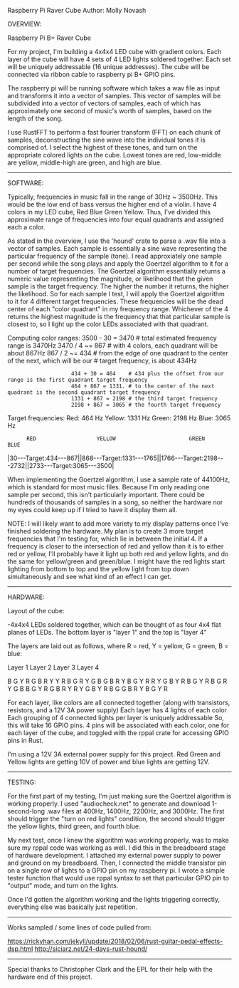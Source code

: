 Raspberry Pi Raver Cube
Author: Molly Novash

OVERVIEW:

Raspberry Pi B+ Raver Cube

For my project, I'm building a 4x4x4 LED cube with gradient colors. Each layer of the cube will have 4 sets of 4 LED 
lights soldered together. Each set will be uniquely addressable (16 unique addresses). The cube will be connected via 
ribbon cable to raspberry pi B+ GPIO pins. 

The raspberry pi will be running software which takes a wav file as input and transforms it into a vector of samples. 
This vector of samples will be subdivided into a vector of vectors of samples, each of which has approximately one second
of music's worth of samples, based on the length of the song.

I use RustFFT to perform a fast fourier transform (FFT) on each chunk of samples, deconstructing the sine wave into the 
individual tones it is comprised of. I select the highest of these tones, and turn on the appropriate colored lights on
the cube. Lowest tones are red, low-middle are yellow, middle-high are green, and high are blue. 

----------
SOFTWARE:

Typically, frequencies in music fall in the range of 30Hz ~ 3500Hz. This would be the low end of bass versus
the higher end of a violin. I have 4 colors in my LED cube, Red Blue Green Yellow. Thus, I've divided this 
approximate range of frequencies into four equal quadrants and assigned each a color.

As stated in the overview, I use the 'hound' crate to parse a .wav file into a vector of samples. Each sample
is essentially a sine wave representing the particular frequency of the sample (tone). I read approxiately
one sample per second while the song plays and apply the Goertzel algorithm to it for a number of target
frequencies. The Goertzel algorithm essentially returns a numeric value representing the magnitude, or likelihood that the
given sample is the target frequency. The higher the number it returns, the higher the likelihood. So for each
sample I test, I will apply the Goertzel algorithm to it for 4 different target frequencies. These frequencies 
will be the dead center of each "color quadrant" in my frequency range. Whichever of the 4 returns the highest
magnitude is the frequency that that particular sample is closest to, so I light up the color LEDs associated
with that quadrant.

Computing color ranges: 3500 - 30 = 3470  # total estimated frequency range is 3470Hz
                        3470 / 4 ~= 867   # with 4 colors, each quadrant will be about 867Hz
                        867 / 2 ~= 434    # from the edge of one quadrant to the center of the next, which will be our
                                          # target frequency, is about 434Hz
                        
                        434 + 30 = 464    # 434 plus the offset from our range is the first quadrant target frequency
                        464 + 867 = 1331. # to the center of the next quadrant is the second quadrant target frequency
                        1331 + 867 = 2198 # the third target frequency
                        2198 + 867 = 3065 # the fourth target frequency

Target frequencies:
  Red:    464 Hz
  Yellow: 1331 Hz
  Green:  2198 Hz
  Blue:   3065 Hz 

           
          RED                   YELLOW                       GREEN                      BLUE
|30---Target:434---867||868---Target:1331---1765||1766---Target:2198---2732||2733---Target:3065---3500|

When implementing the Goertzel algorithm, I use a sample rate of 44100Hz, which is standard for most music files. 
Because I'm only reading one sample per second, this isn't particularly important. There could be hundreds of thousands
of samples in a song, so neither the hardware nor my eyes could keep up if I tried to have it display them all.

NOTE: I will likely want to add more variety to my display patterns once I've finished soldering the hardware. My plan is to
create 3 more target frequencies that I'm testing for, which lie in between the initial 4. If a frequency is closer to the
intersection of red and yellow than it is to either red or yellow, I'll probably have it light up both red and yellow lights,
and do the same for yellow/green and green/blue. I might have the red lights start lighting from bottom to top and the yellow
light from top down simultaneously and see what kind of an effect I can get.

----------
HARDWARE:

Layout of the cube:

  -4x4x4 LEDs soldered together, which can be thought of as four 4x4 flat planes of LEDs. 
   The bottom layer is "layer 1" and the top is "layer 4"
   
   The layers are laid out as follows, where R = red, Y = yellow, G = green, B = blue:
   
   Layer 1      Layer 2      Layer 3      Layer 4
   
   B G Y R      G B R Y      Y R B G      R Y G B
   G B R Y      B G Y R      R Y G B      Y R B G
   Y R B G      R Y G B      B G Y R      G B R Y
   R Y G B      Y R B G      G B R Y      B G Y R
   
   For each layer, like colors are all connected together (along with transistors, resistors, and a 12V 3A power supply)
   Each layer has 4 lights of each color
   Each grouping of 4 connected lights per layer is uniquely addressable
   So, this will take 16 GPIO pins. 4 pins will be associated with each color, one for each layer of the cube, and toggled 
   with the rppal crate for accessing GPIO pins in Rust. 
   
   I'm using a 12V 3A external power supply for this project. Red Green and Yellow lights are getting 10V of power and blue
   lights are getting 12V.
   
---------------
TESTING:

For the first part of my testing, I'm just making sure the Goertzel algorithm is working properly. I used "audiocheck.net" to
generate and download 1-second-long .wav files at 400Hz, 1400Hz, 2200Hz, and 3000Hz. The first should trigger the "turn on
red lights" condition, the second should trigger the yellow lights, third green, and fourth blue.

My next test, once I knew the algorithm was working properly, was to make sure my rppal code was working as well. I did this in
the breadboard stage of hardware development. I attached my external power supply to power and ground on my breadboard. Then, I
connected the middle transistor pin on a single row of lights to a GPIO pin on my raspberry pi. I wrote a simple tester function
that would use rppal syntax to set that particular GPIO pin to "output" mode, and turn on the lights. 

Once I'd gotten the algorithm working and the lights triggering correctly, everything else was basically just repetition. 

---------------
Works sampled / some lines of code pulled from:

https://rickyhan.com/jekyll/update/2018/02/06/rust-guitar-pedal-effects-dsp.html
http://siciarz.net/24-days-rust-hound/

---------------
Special thanks to Christopher Clark and the EPL for their help with the hardware end of this project.
